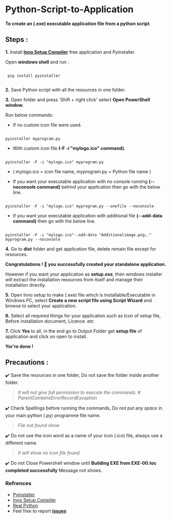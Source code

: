 # Python-Script-to-Application

**To create an (.exe) executable application file from a python script**.

## Steps :

**1.** Install **[Inno Setup Compiler](tools/innosetup-6.1.2.exe)** free application and Pyinstaller. </br>

 Open **windows shell** and run :
   
```

 pip install pyinstaller   
 
```
**2.** Save Python script with all the resources in one folder.

**3.** Open folder and press 'Shift + right click' select **Open PowerShell window**.


Run below commands:

* If no custom icon file were used.
```

pyinstaller myprogram.py

```

* With custom icon file **(-F -i "mylogo.ico" command)**.
   
```

pyinstaller -F -i "mylogo.ico" myprogram.py

```
* ( mylogo.ico = icon file name, myprogram.py = Python file name )
   
   
* If you want your executable application with no console running **(--noconsole command)** behind your application then go with the below line.
  
```

pyinstaller -F -i "mylogo.ico" myprogram.py --onefile --noconsole

```
                                                        
* If you want your executable application with additional file **(--add-data command)** then go with the below line.
  
```

pyinstaller -F -i "mylogo.ico"--add-data "Additionalimage.png;." myprogram.py --noconsole

```
**4.** Go to **dist** folder and get application file, delete remain file except for resources.</br>
 

  **Congratulations ! 🤩 you successfully created your standalone application.**</br>

However if you want your application as **setup.exe**, then windows installer will extract the installation resources from itself and manage their installation directly.</br>

**5.** Open Inno setup to make (.exe) file which is Installable/Executable in Windows PC, select **Create a new script file using Script Wizard** and browse to select your application.</br>


**6.** Select all required things for your application such as Icon of setup file, Before installation document, Licence .etc</br>

   
**7.** Click  **Yes** to all, in the end go to Output Folder get **setup file**  of application and click on open to install.</br>


**Yor're done !**

## Precautions :
:heavy_check_mark: Save the resources in one folder, Do not save the folder inside another folder.

> *It will not give full permission to execute the commands. # ParentContainsErrorRecordException*


:heavy_check_mark: Check Spellings before running the commands, Do not put any _space_ in your main python (.py) programme file name.

> *File not found show*

:heavy_check_mark: Do not use the _icon_ word as a name of your icon (.ico) file, always use a different name.

> *It will show no icon file found.*

:heavy_check_mark: Do not Close Powershell window until **Building EXE from EXE-00.toc completed successfully** 
Message not shows.</br>

### Refrences
* [Pyinstaller](https://pyinstaller.readthedocs.io/en/stable/operating-mode.html)
* [Inno Setup Compiler](https://jrsoftware.org/isdl.php)</br>
* [Real Python](https://realpython.com/pyinstaller-python/#:~:text=PyInstaller%20supports%20making%20executables%20for,machine%20for%20each%20supported%20OS)
* Feel free to report <b>[issues](https://github.com/Abhijeetbyte/Python-Script-to-Application/issues/new)</b>
 

